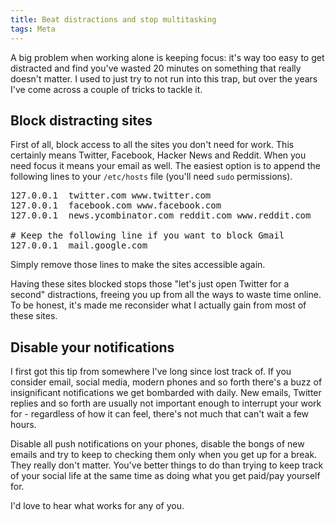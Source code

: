 ```yaml
---
title: Beat distractions and stop multitasking
tags: Meta
---
```

A big problem when working alone is keeping focus: it's way too easy to get distracted and find you've wasted 20 minutes on something that really doesn't matter. I used to just try to not run into this trap, but over the years I've come across a couple of tricks to tackle it.
<!--more-->

## Block distracting sites

First of all, block access to all the sites you don't need for work. This certainly means Twitter, Facebook, Hacker News and Reddit. When you need focus it means your email as well. The easiest option is to append the following lines to your `/etc/hosts` file (you'll need `sudo` permissions).

<pre>127.0.0.1  twitter.com www.twitter.com
127.0.0.1  facebook.com www.facebook.com
127.0.0.1  news.ycombinator.com reddit.com www.reddit.com

# Keep the following line if you want to block Gmail
127.0.0.1  mail.google.com</pre>

Simply remove those lines to make the sites accessible again.

Having these sites blocked stops those "let's just open Twitter for a second" distractions, freeing you up from all the ways to waste time online. To be honest, it's made me reconsider what I actually gain from most of these sites.

## Disable your notifications

I first got this tip from somewhere I've long since lost track of. If you consider email, social media, modern phones and so forth there's a buzz of insignificant notifications we get bombarded with daily. New emails, Twitter replies and so forth are usually not important enough to interrupt your work for - regardless of how it can feel, there's not much that can't wait a few hours.

Disable all push notifications on your phones, disable the bongs of new emails and try to keep to checking them only when you get up for a break. They really don't matter. You've better things to do than trying to keep track of your social life at the same time as doing what you get paid/pay yourself for.

I'd love to hear what works for any of you.
